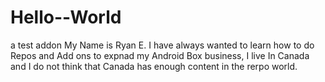 # Hello--World
a test addon
My Name is Ryan E. I have always wanted to learn how to do Repos and Add ons to expnad my Android Box business, I live In Canada and I do not think that Canada has enough content in the rerpo world.
